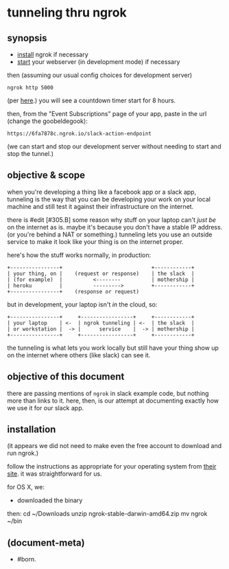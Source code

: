 # tunneling thru ngrok

## synopsis

  - [install](#installation) ngrok if necessary
  - [start][here2] your webserver (in development mode) if necessary

then (assuming our usual config choices for development server)

    ngrok http 5000

(per [here][here3].) you will see a countdown timer start for 8 hours.


then, from the "Event Subscriptions" page of your app, paste in
the url (change the goobeldegook):

    https://6fa7878c.ngrok.io/slack-action-endpoint

(we can start and stop our development server without needing to start
and stop the tunnel.)




## objective & scope

when you're developing a thing like a facebook app or a slack app,
tunneling is the way that you can be developing your work on your
local machine and still test it against their infrastructure on the
internet.

there is #edit [#305.B] some reason why stuff on your laptop can't _just be_
on the internet as is. maybe it's because you don't have a stable
IP address. (or you're behind a NAT or something.) tunneling lets you
use an outside service to make it look like your thing is on the
internet proper.

here's how the stuff works normally, in production:

    +----------------+                             +------------+
    | your thing, on |    (request or response)    | the slack  |
    | (for example)  |          <--------          | mothership |
    | heroku         |          --------->         +------------+
    +----------------+    (response or request)


but in development, your laptop isn't _in_ the cloud, so:

    +----------------+     +-----------------+     +------------+
    | your laptop    | <-  | ngrok tunneling | <-  | the slack  |
    | or workstation |  -> |      service    |  -> | mothership |
    +----------------+     +-----------------+     +------------+

the tunneling is what lets you work locally but still have your thing
show up on the internet where others (like slack) can see it.




## objective of this document

there are passing mentions of `ngrok` in slack example code, but nothing
more than links to it. here, then, is our attempt at documenting exactly
how we use it for our slack app.




## <a name=installation></a>installation

(it appears we did not need to make even the free account to download
and run ngrok.)

follow the instructions as appropriate for your operating system from
[their site][here1]. it was straightforward for us.

for OS X, we:

  - downloaded the binary

then:
    cd ~/Downloads
    unzip ngrok-stable-darwin-amd64.zip
    mv ngrok ~/bin




[here3]: https://ngrok.com/docs
[here2]: README.md#synopsis
[here1]: https://ngrok.com/download




## (document-meta)

  - #born.
